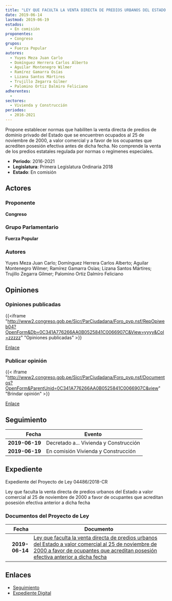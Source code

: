 ```yaml
---
title: "LEY QUE FACULTA LA VENTA DIRECTA DE PREDIOS URBANOS DEL ESTADO A VALOR COMERCIAL AL 25 DE NOVIEMBRE DE 2000 A FAVOR DE OCUPANTES QUE ACREDITAN POSESIÓN EFECTIVA ANTERIOR A DICHA FECHA"
date: 2019-06-14
lastmod: 2019-06-19
estados: 
  - En comisión
proponentes: 
  - Congreso
grupos: 
  - Fuerza Popular
autores: 
  - Yuyes Meza Juan Carlo
  - Domínguez Herrera Carlos Alberto
  - Aguilar Montenegro Wilmer
  - Ramírez Gamarra Osías
  - Lizana Santos Mártires
  - Trujillo Zegarra Gilmer
  - Palomino Ortiz Dalmiro Feliciano
adherentes: 
  - 
sectores: 
  - Vivienda y Construcción
periodos: 
  - 2016-2021
---
```


Propone establecer normas que habiliten la venta directa de predios de dominio privado del Estado que se encuentren ocupados al 25 de noviembre de 2000, a valor comercial y a favor de los ocupantes que acrediten posesión efectiva antes de dicha fecha. No comprende la venta de los predios estatales regulada por normas o regímenes especiales.

- **Periodo**: 2016-2021
- **Legislatura**: Primera Legislatura Ordinaria 2018
- **Estado**: En comisión

## Actores

### Proponente

**Congreso**

### Grupo Parlamentario

**Fuerza Popular**

### Autores

Yuyes Meza Juan Carlo; Domínguez Herrera Carlos Alberto; Aguilar Montenegro Wilmer; Ramírez Gamarra Osías; Lizana Santos Mártires; Trujillo Zegarra Gilmer; Palomino Ortiz Dalmiro Feliciano


## Opiniones

### Opiniones publicadas

{{<iframe "http://www2.congreso.gob.pe/Sicr/ParCiudadana/Foro_pvp.nsf/RepOpiweb04?OpenForm&Db=0C341A776266AA0B0525841C0066907C&View=yyyy&Col=zzzzz" "Opiniones publicadas" >}}

[Enlace](http://www2.congreso.gob.pe/Sicr/ParCiudadana/Foro_pvp.nsf/RepOpiweb04?OpenForm&Db=0C341A776266AA0B0525841C0066907C&View=yyyy&Col=zzzzz)
### Publicar opinión

{{< iframe "http://www2.congreso.gob.pe/Sicr/ParCiudadana/Foro_pvp.nsf/Documentos?OpenForm&ParentUnid=0C341A776266AA0B0525841C0066907C&view" "Brindar opinión" >}}

[Enlace](http://www2.congreso.gob.pe/Sicr/ParCiudadana/Foro_pvp.nsf/Documentos?OpenForm&ParentUnid=0C341A776266AA0B0525841C0066907C&view)

## Seguimiento

| Fecha | Evento |
|------:|--------|
| **2019-06-19** | Decretado a... Vivienda y Construcción|
| **2019-06-19** | En comisión Vivienda y Construcción|


## Expediente

Expediente del Proyecto de Ley 04486/2018-CR

Ley que faculta la venta directa de predios urbanos del Estado a valor comercial al 25 de noviembre de 2000 a favor de ocupantes que acreditan posesión efectiva anterior a dicha fecha


### Documentos del Proyecto de Ley

| Fecha | Documento |
|------:|--------|
| **2019-06-14** | [Ley que faculta la venta directa de predios urbanos del Estado a valor comercial al 25 de noviembre de 2000 a favor de ocupantes que acreditan posesión efectiva anterior a dicha fecha](http://www.leyes.congreso.gob.pe/Documentos/2016_2021/Proyectos_de_Ley_y_de_Resoluciones_Legislativas/PL0448620190614.pdf) |

## Enlaces 

- [Seguimiento](http://www2.congreso.gob.pehttp://www2.congreso.gob.pe/Sicr/TraDocEstProc/CLProLey2016.nsf/f7fff46988ca05b1052578e100829cc7/67c4a98fd0bae0fc0525841c005c5ab0?OpenDocument)
- [Expediente Digital](http://www2.congreso.gob.pehttp://www2.congreso.gob.pe/Sicr/TraDocEstProc/CLProLey2016.nsf/f7fff46988ca05b1052578e100829cc7/67c4a98fd0bae0fc0525841c005c5ab0?OpenDocument&Click=05257FB7005EB655.eb71d0cf91d8294e05256cdf006b5706/$Body/0.1C6C)
